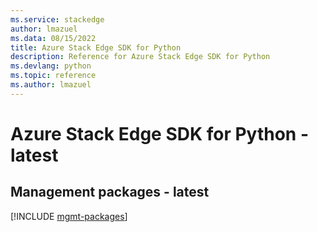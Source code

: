 ```yaml
---
ms.service: stackedge
author: lmazuel
ms.data: 08/15/2022
title: Azure Stack Edge SDK for Python
description: Reference for Azure Stack Edge SDK for Python
ms.devlang: python
ms.topic: reference
ms.author: lmazuel
---
```

# Azure Stack Edge SDK for Python - latest

## Management packages - latest
[!INCLUDE [mgmt-packages](stack-edge-mgmt-index.md)]